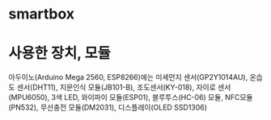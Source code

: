 # smartbox
# 사용한 장치, 모듈
아두이노(Arduino Mega 2560, ESP8266)에는 미세먼지 센서(GP2Y1014AU), 온습도 센서(DHT11), 지문인식 모듈(JB101-B), 조도센서(KY-018), 자이로 센서(MPU6050), 3색 LED, 와이파이 모듈(ESP01), 블루투스(HC-06) 모듈, NFC모듈(PN532), 무선충전 모듈(DM2031), 디스플레이(OLED SSD1306)
